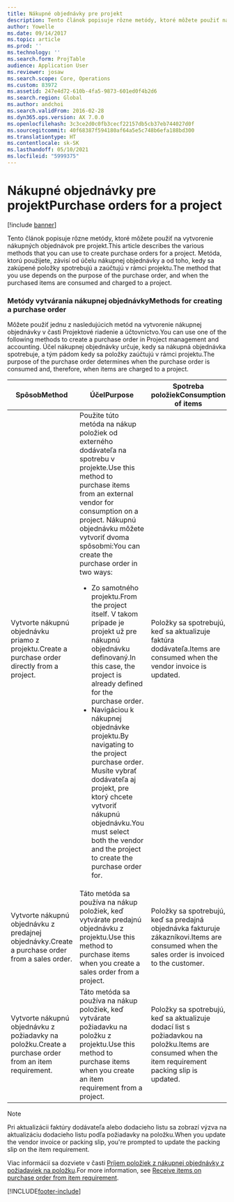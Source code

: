 ```yaml
---
title: Nákupné objednávky pre projekt
description: Tento článok popisuje rôzne metódy, ktoré môžete použiť na vytvorenie nákupných objednávok pre projekt. Metóda, ktorú použijete, závisí od účelu nákupnej objednávky a od toho, kedy sa zakúpené položky spotrebujú a zaúčtujú v rámci projektu.
author: Yowelle
ms.date: 09/14/2017
ms.topic: article
ms.prod: ''
ms.technology: ''
ms.search.form: ProjTable
audience: Application User
ms.reviewer: josaw
ms.search.scope: Core, Operations
ms.custom: 83972
ms.assetid: 247e4d72-610b-4fa5-9873-601ed0f4b2d6
ms.search.region: Global
ms.author: andchoi
ms.search.validFrom: 2016-02-28
ms.dyn365.ops.version: AX 7.0.0
ms.openlocfilehash: 3c3ce2d0c0fb3cecf22157db5cb37eb744027d0f
ms.sourcegitcommit: 40f68387f594180af64a5e5c748b6efa188bd300
ms.translationtype: HT
ms.contentlocale: sk-SK
ms.lasthandoff: 05/10/2021
ms.locfileid: "5999375"
---
```

# <a name="purchase-orders-for-a-project"></a><span data-ttu-id="a8aba-104">Nákupné objednávky pre projekt</span><span class="sxs-lookup"><span data-stu-id="a8aba-104">Purchase orders for a project</span></span>

[!include [banner](../includes/banner.md)]

<span data-ttu-id="a8aba-105">Tento článok popisuje rôzne metódy, ktoré môžete použiť na vytvorenie nákupných objednávok pre projekt.</span><span class="sxs-lookup"><span data-stu-id="a8aba-105">This article describes the various methods that you can use to create purchase orders for a project.</span></span> <span data-ttu-id="a8aba-106">Metóda, ktorú použijete, závisí od účelu nákupnej objednávky a od toho, kedy sa zakúpené položky spotrebujú a zaúčtujú v rámci projektu.</span><span class="sxs-lookup"><span data-stu-id="a8aba-106">The method that you use depends on the purpose of the purchase order, and when the purchased items are consumed and charged to a project.</span></span>

### <a name="methods-for-creating-a-purchase-order"></a><span data-ttu-id="a8aba-107">Metódy vytvárania nákupnej objednávky</span><span class="sxs-lookup"><span data-stu-id="a8aba-107">Methods for creating a purchase order</span></span>

<span data-ttu-id="a8aba-108">Môžete použiť jednu z nasledujúcich metód na vytvorenie nákupnej objednávky v časti Projektové riadenie a účtovníctvo.</span><span class="sxs-lookup"><span data-stu-id="a8aba-108">You can use one of the following methods to create a purchase order in Project management and accounting.</span></span> <span data-ttu-id="a8aba-109">Účel nákupnej objednávky určuje, kedy sa nákupná objednávka spotrebuje, a tým pádom kedy sa položky zaúčtujú v rámci projektu.</span><span class="sxs-lookup"><span data-stu-id="a8aba-109">The purpose of the purchase order determines when the purchase order is consumed and, therefore, when items are charged to a project.</span></span>

<table>
<colgroup>
<col width="33%" />
<col width="33%" />
<col width="33%" />
</colgroup>
<thead>
<tr class="header">
<th><span data-ttu-id="a8aba-110">Spôsob</span><span class="sxs-lookup"><span data-stu-id="a8aba-110">Method</span></span></th>
<th><span data-ttu-id="a8aba-111">Účel</span><span class="sxs-lookup"><span data-stu-id="a8aba-111">Purpose</span></span></th>
<th><span data-ttu-id="a8aba-112">Spotreba položiek</span><span class="sxs-lookup"><span data-stu-id="a8aba-112">Consumption of items</span></span></th>
</tr>
</thead>
<tbody>
<tr class="odd">
<td><span data-ttu-id="a8aba-113">Vytvorte nákupnú objednávku priamo z projektu.</span><span class="sxs-lookup"><span data-stu-id="a8aba-113">Create a purchase order directly from a project.</span></span></td>
<td><span data-ttu-id="a8aba-114">Použite túto metóda na nákup položiek od externého dodávateľa na spotrebu v projekte.</span><span class="sxs-lookup"><span data-stu-id="a8aba-114">Use this method to purchase items from an external vendor for consumption on a project.</span></span> <span data-ttu-id="a8aba-115">Nákupnú objednávku môžete vytvoriť dvoma spôsobmi:</span><span class="sxs-lookup"><span data-stu-id="a8aba-115">You can create the purchase order in two ways:</span></span>
<ul>
<li><span data-ttu-id="a8aba-116">Zo samotného projektu.</span><span class="sxs-lookup"><span data-stu-id="a8aba-116">From the project itself.</span></span> <span data-ttu-id="a8aba-117">V takom prípade je projekt už pre nákupnú objednávku definovaný.</span><span class="sxs-lookup"><span data-stu-id="a8aba-117">In this case, the project is already defined for the purchase order.</span></span></li>
<li><span data-ttu-id="a8aba-118">Navigáciou k nákupnej objednávke projektu.</span><span class="sxs-lookup"><span data-stu-id="a8aba-118">By navigating to the project purchase order.</span></span> <span data-ttu-id="a8aba-119">Musíte vybrať dodávateľa aj projekt, pre ktorý chcete vytvoriť nákupnú objednávku.</span><span class="sxs-lookup"><span data-stu-id="a8aba-119">You must select both the vendor and the project to create the purchase order for.</span></span></li>
</ul></td>
<td><span data-ttu-id="a8aba-120">Položky sa spotrebujú, keď sa aktualizuje faktúra dodávateľa.</span><span class="sxs-lookup"><span data-stu-id="a8aba-120">Items are consumed when the vendor invoice is updated.</span></span></td>
</tr>
<tr class="even">
<td><span data-ttu-id="a8aba-121">Vytvorte nákupnú objednávku z predajnej objednávky.</span><span class="sxs-lookup"><span data-stu-id="a8aba-121">Create a purchase order from a sales order.</span></span></td>
<td><span data-ttu-id="a8aba-122">Táto metóda sa používa na nákup položiek, keď vytvárate predajnú objednávku z projektu.</span><span class="sxs-lookup"><span data-stu-id="a8aba-122">Use this method to purchase items when you create a sales order from a project.</span></span></td>
<td><span data-ttu-id="a8aba-123">Položky sa spotrebujú, keď sa predajná objednávka fakturuje zákazníkovi.</span><span class="sxs-lookup"><span data-stu-id="a8aba-123">Items are consumed when the sales order is invoiced to the customer.</span></span></td>
</tr>
<tr class="odd">
<td><span data-ttu-id="a8aba-124">Vytvorte nákupnú objednávku z požiadavky na položku.</span><span class="sxs-lookup"><span data-stu-id="a8aba-124">Create a purchase order from an item requirement.</span></span></td>
<td><span data-ttu-id="a8aba-125">Táto metóda sa používa na nákup položiek, keď vytvárate požiadavku na položku z projektu.</span><span class="sxs-lookup"><span data-stu-id="a8aba-125">Use this method to purchase items when you create an item requirement from a project.</span></span></td>
<td><span data-ttu-id="a8aba-126">Položky sa spotrebujú, keď sa aktualizuje dodací list s požiadavkou na položku.</span><span class="sxs-lookup"><span data-stu-id="a8aba-126">Items are consumed when the item requirement packing slip is updated.</span></span></td>
</tr>
</tbody>
</table>

> [!NOTE] 
> <span data-ttu-id="a8aba-127">Pri aktualizácii faktúry dodávateľa alebo dodacieho listu sa zobrazí výzva na aktualizáciu dodacieho listu podľa požiadavky na položku.</span><span class="sxs-lookup"><span data-stu-id="a8aba-127">When you update the vendor invoice or packing slip, you're prompted to update the packing slip on the item requirement.</span></span>

<span data-ttu-id="a8aba-128">Viac informácií sa dozviete v časti [Príjem položiek z nákupnej objednávky z požiadaviek na položku](tasks/receive-items-purchase-order-item-requirement.md).</span><span class="sxs-lookup"><span data-stu-id="a8aba-128">For more information, see [Receive items on purchase order from item requirement](tasks/receive-items-purchase-order-item-requirement.md).</span></span>



[!INCLUDE[footer-include](../includes/footer-banner.md)]